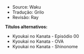 - Source: Waku
- Tradução: Grilo
- Revisão: Ray

**Títulos alternativos:**
- Kyoukai no Kanata - Episódio 00
- Kyoukai no Kanata - OVA
- Kyoukai no Kanata - Shinonome
